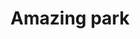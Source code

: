 ---
pid: MP21
title: Amazing park
location_transcription: South Philly
zipcode: '19148'
outside_phl: 
neighborhood: Whitman,Pennsport,South Philadelphia
age: '8'
age_range: 6-13
instagram: 
image_file_name: MP_21.jpg
proposal_transcription: 
topic: Unknown
topic_summary: '0'
type: Park
keywords_other: 
credit: Gavin Harris
image_labels: park
twitter: 
facebook: 
permalink: "/monuments/mp21/"
layout: item-page
---